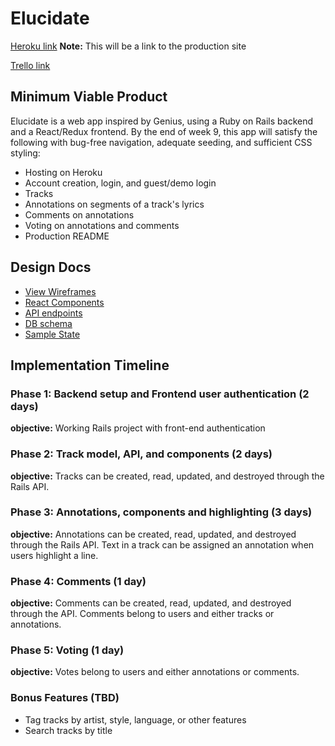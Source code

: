 # Elucidate

[Heroku link][heroku] **Note:** This will be a link to the production site

[Trello link][trello]

[heroku]: http://www.herokuapp.com
[trello]: https://trello.com/b/Me91V9CP/elucidate

## Minimum Viable Product

Elucidate is a web app inspired by Genius, using a Ruby on Rails
backend and a React/Redux frontend. By the end of week 9, this app
will satisfy the following with bug-free navigation, adequate seeding,
and sufficient CSS styling:

- Hosting on Heroku
- Account creation, login, and guest/demo login
- Tracks
- Annotations on segments of a track's lyrics
- Comments on annotations
- Voting on annotations and comments
- Production README

## Design Docs
* [View Wireframes][wireframes]
* [React Components][components]
* [API endpoints][api-endpoints]
* [DB schema][schema]
* [Sample State][sample-state]

[wireframes]: docs/wireframes
[components]: docs/component-hierarchy.md
[sample-state]: docs/sample-state.md
[api-endpoints]: api-endpoints.md
[schema]: /schema.md

## Implementation Timeline
### Phase 1: Backend setup and Frontend user authentication (2 days)
**objective:** Working Rails project with front-end authentication

### Phase 2: Track model, API, and components (2 days)
**objective:** Tracks can be created, read, updated, and destroyed
through the Rails API.

### Phase 3: Annotations, components and highlighting (3 days)
**objective:** Annotations can be created, read, updated, and destroyed
through the Rails API. Text in a track can be assigned an annotation
when users highlight a line.

### Phase 4: Comments (1 day)
**objective:** Comments can be created, read, updated, and destroyed
through the API. Comments belong to users and either tracks or annotations.

### Phase 5: Voting (1 day)
**objective:** Votes belong to users and either annotations or comments.

### Bonus Features (TBD)
- Tag tracks by artist, style, language, or other features
- Search tracks by title
